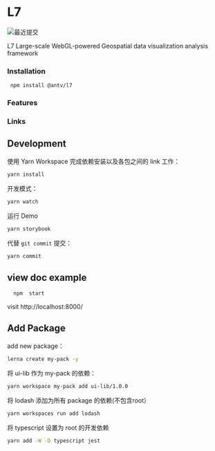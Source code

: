 # L7 

![最近提交](https://badgen.net/github/last-commit/antvis/L7)

L7 Large-scale WebGL-powered Geospatial data visualization analysis framework


### Installation

```
 npm install @antv/l7

```

### Features

### Links


## Development

使用 Yarn Workspace 完成依赖安装以及各包之间的 link 工作：
```bash
yarn install
```

开发模式：
```bash
yarn watch
```

运行 Demo
```bash
yarn storybook
```

代替 `git commit` 提交：
```bash
yarn commit
```

## view doc example

```bash
  npm  start
```
visit http://localhost:8000/

## Add Package

add new package：
```bash
lerna create my-pack -y
```

将 ui-lib 作为 my-pack 的依赖：
```bash
yarn workspace my-pack add ui-lib/1.0.0
```

将 lodash 添加为所有 package 的依赖(不包含root）
```bash
yarn workspaces run add lodash
```

将 typescript 设置为 root 的开发依赖
```bash
yarn add -W -D typescript jest
```
